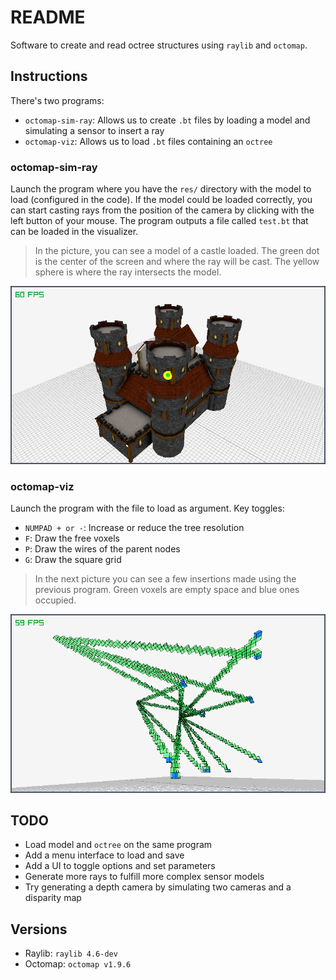 # README

Software to create and read octree structures using `raylib` and `octomap`.

## Instructions 

There's two programs:

- `octomap-sim-ray`: Allows us to create `.bt` files by loading a model and simulating a sensor to insert a ray
- `octomap-viz`: Allows us to load `.bt` files containing an `octree`

### octomap-sim-ray

Launch the program where you have the `res/` directory with the model to load (configured in the code).
If the model could be loaded correctly, you can start casting rays from the position of the camera by clicking with the left button of your mouse.
The program outputs a file called `test.bt` that can be loaded in the visualizer.

> In the picture, you can see a model of a castle loaded. 
> The green dot is the center of the screen and where the ray will be cast.
> The yellow sphere is where the ray intersects the model.

![](img/sim-ray.png)

### octomap-viz

Launch the program with the file to load as argument.
Key toggles:

- `NUMPAD + or -`: Increase or reduce the tree resolution
- `F`: Draw the free voxels
- `P`: Draw the wires of the parent nodes
- `G`: Draw the square grid

> In the next picture you can see a few insertions made using the previous program.
> Green voxels are empty space and blue ones occupied.

![](img/viz.png)

## TODO

- Load model and `octree` on the same program
- Add a menu interface to load and save
- Add a UI to toggle options and set parameters
- Generate more rays to fulfill more complex sensor models
- Try generating a depth camera by simulating two cameras and a disparity map

## Versions

- Raylib: `raylib 4.6-dev`
- Octomap: `octomap v1.9.6`
